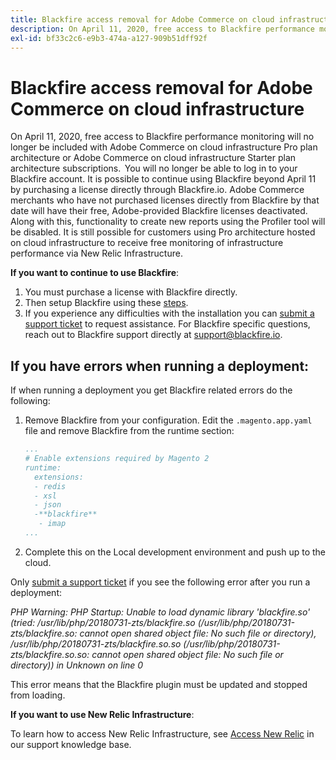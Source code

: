 ```yaml
---
title: Blackfire access removal for Adobe Commerce on cloud infrastructure
description: On April 11, 2020, free access to Blackfire performance monitoring will no longer be included with Adobe Commerce on cloud infrastructure Pro plan architecture or Adobe Commerce on cloud infrastructure Starter plan architecture subscriptions.  You will no longer be able to log in to your Blackfire account. It is possible to continue using Blackfire beyond April 11 by purchasing a license directly through Blackfire.io. Adobe Commerce merchants who have not purchased licenses directly from Blackfire by that date will have their free, Adobe-provided Blackfire licenses deactivated. Along with this, functionality to create new reports using the Profiler tool will be disabled. It is still possible for customers using Pro architecture hosted on cloud infrastructure to receive free monitoring of infrastructure performance via New Relic Infrastructure.
exl-id: bf33c2c6-e9b3-474a-a127-909b51dff92f
---
```

# Blackfire access removal for Adobe Commerce on cloud infrastructure

On April 11, 2020, free access to Blackfire performance monitoring will no longer be included with Adobe Commerce on cloud infrastructure Pro plan architecture or Adobe Commerce on cloud infrastructure Starter plan architecture subscriptions.  You will no longer be able to log in to your Blackfire account. It is possible to continue using Blackfire beyond April 11 by purchasing a license directly through Blackfire.io. Adobe Commerce merchants who have not purchased licenses directly from Blackfire by that date will have their free, Adobe-provided Blackfire licenses deactivated. Along with this, functionality to create new reports using the Profiler tool will be disabled. It is still possible for customers using Pro architecture hosted on cloud infrastructure to receive free monitoring of infrastructure performance via New Relic Infrastructure.

**If you want to continue to use Blackfire**:

1. You must purchase a license with Blackfire directly.
1. Then setup Blackfire using these [steps](https://blackfire.io/docs/integrations/paas/magentocloud).
1. If you experience any difficulties with the installation you can [submit a support ticket](/help/help-center-guide/help-center/magento-help-center-user-guide.md#submit-ticket) to request assistance. For Blackfire specific questions, reach out to Blackfire support directly at [support@blackfire.io](mailto:support@blackfire.io).

## If you have errors when running a deployment:

If when running a deployment you get Blackfire related errors do the following:

1. Remove Blackfire from your configuration. Edit the `.magento.app.yaml` file and remove Blackfire from the runtime section:

    ```YAML
    ...
    # Enable extensions required by Magento 2
    runtime:
      extensions:
      - redis
      - xsl
      - json
      -**blackfire**
       - imap
    ...
    ```
    
1. Complete this on the Local development environment and push up to the cloud.

Only [submit a support ticket](/help/help-center-guide/help-center/magento-help-center-user-guide.md#submit-ticket) if you see the following error after you run a deployment:

 *PHP Warning: PHP Startup: Unable to load dynamic library 'blackfire.so' (tried: /usr/lib/php/20180731-zts/blackfire.so (/usr/lib/php/20180731-zts/blackfire.so: cannot open shared object file: No such file or directory), /usr/lib/php/20180731-zts/blackfire.so.so (/usr/lib/php/20180731-zts/blackfire.so.so: cannot open shared object file: No such file or directory)) in Unknown on line 0*

This error means that the Blackfire plugin must be updated and stopped from loading.

**If you want to use New Relic Infrastructure**:

To learn how to access New Relic Infrastructure, see [Access New Relic](https://experienceleague.adobe.com/docs/commerce-knowledge-base/kb/faq/access-new-relic-services.html) in our support knowledge base.
